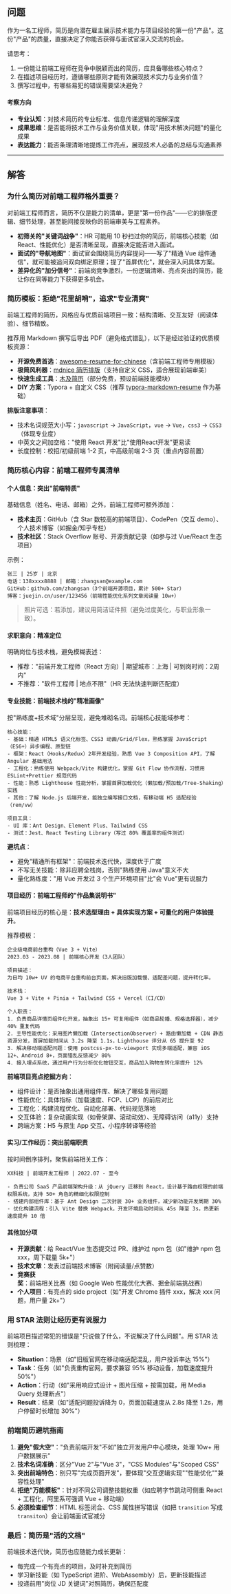 ## 问题

作为一名工程师，简历是向潜在雇主展示技术能力与项目经验的第一份"产品"。这份"产品"的质量，直接决定了你能否获得与面试官深入交流的机会。

请思考：

1. 一份能让前端工程师在竞争中脱颖而出的简历，应具备哪些核心特点？
2. 在描述项目经历时，遵循哪些原则才能有效展现技术实力与业务价值？
3. 撰写过程中，有哪些易犯的错误需要坚决避免？

#### 考察方向

- **专业认知**：对技术简历的专业标准、信息传递逻辑的理解深度
- **成果思维**：是否能将技术工作与业务价值关联，体现"用技术解决问题"的量化成果
- **表达能力**：能否条理清晰地提炼工作亮点，展现技术人必备的总结与沟通素养

---

## 解答


### 为什么简历对前端工程师格外重要？

对前端工程师而言，简历不仅是能力的清单，更是"第一份作品"——它的排版逻辑、细节处理，甚至能间接反映你的前端审美与工程素养。

- **初筛关的"关键词战争"**：HR 可能用 10 秒扫过你的简历，前端核心技能（如 React、性能优化）是否清晰呈现，直接决定能否进入面试。
- **面试的"导航地图"**：面试官会围绕简历内容提问——写了"精通 Vue 组件通信"，就可能被追问双向绑定原理；提了"首屏优化"，就会深入问具体方案。
- **差异化的"加分信号"**：前端岗竞争激烈，一份逻辑清晰、亮点突出的简历，能让你在同等能力下获得更多机会。


### 简历模板：拒绝"花里胡哨"，追求"专业清爽"

前端工程师的简历，风格应与优质前端项目一致：结构清晰、交互友好（阅读体验）、细节精致。

推荐用 Markdown 撰写后导出 PDF（避免格式错乱），以下是经过验证的优质模板资源：
- **开源免费首选**：[awesome-resume-for-chinese](https://github.com/dyweb/awesome-resume-for-chinese)（含前端工程师专用模板）
- **极简风利器**：[mdnice 简历排版](https://resume.mdnice.com/)（支持自定义 CSS，适合展现前端审美）
- **快速生成工具**：[木及简历](https://www.mujicv.com/)（部分免费，预设前端技能模块）
- **DIY 方案**：Typora + 自定义 CSS（推荐 [typora-markdown-resume](https://github.com/Snailclimb/typora-markdown-resume) 作为基础）

**排版注意事项**：
- 技术名词规范大小写：`javascript` → `JavaScript`，`vue` → `Vue`，`css3` → `CSS3`（体现专业度）
- 中英文之间加空格："使用 React 开发"比"使用React开发"更易读
- 长度控制：校招/初级前端 1-2 页，中高级前端 2-3 页（重点内容前置）


### 简历核心内容：前端工程师专属清单

#### 个人信息：突出"前端特质"

基础信息（姓名、电话、邮箱）之外，前端工程师可额外添加：
- **技术主页**：GitHub（含 Star 数较高的前端项目）、CodePen（交互 demo）、个人技术博客（如掘金/知乎专栏）
- **技术社区**：Stack Overflow 账号、开源贡献记录（如参与过 Vue/React 生态项目）

示例：
```
张三 | 25岁 | 北京
电话：138xxxx8888 | 邮箱：zhangsan@example.com
GitHub：github.com/zhangsan（3个前端开源项目，累计 500+ Star）
博客：juejin.cn/user/123456（前端性能优化系列文章阅读量 10w+）
```

> 照片可选：若添加，建议用简洁证件照（避免过度美化，与职业形象一致）。


#### 求职意向：精准定位

明确岗位与技术栈，避免模糊表述：
- 推荐："前端开发工程师（React 方向）| 期望城市：上海 | 可到岗时间：2周内"
- 不推荐："软件工程师 | 地点不限"（HR 无法快速判断匹配度）


#### 专业技能：前端技术栈的"精准画像"

按"熟练度+技术域"分层呈现，避免堆砌名词。前端核心技能域参考：

```
核心技能：
- 基础：精通 HTML5 语义化标签、CSS3 动画/Grid/Flex，熟练掌握 JavaScript（ES6+）异步编程、原型链
- 框架：React（Hooks/Redux）2年开发经验，熟悉 Vue 3 Composition API，了解 Angular 基础用法
- 工程化：熟练使用 Webpack/Vite 构建优化，掌握 Git Flow 协作流程，习惯用 ESLint+Prettier 规范代码
- 性能：熟悉 Lighthouse 性能分析，掌握首屏加载优化（懒加载/预加载/Tree-Shaking）实践
- 其他：了解 Node.js 后端开发，能独立编写接口文档，有移动端 H5 适配经验（rem/vw）

项目工具：
- UI 库：Ant Design、Element Plus、Tailwind CSS
- 测试：Jest、React Testing Library（写过 80% 覆盖率的组件测试）
```

**避坑点**：
- 避免"精通所有框架"：前端技术迭代快，深度优于广度
- 不写无关技能：除非应聘全栈岗，否则"熟练使用 Java"意义不大
- 量化熟练度："用 Vue 开发过 3 个生产环境项目"比"会 Vue"更有说服力


#### 项目经历：前端工程师的"作品集说明书"

前端项目经历的核心是：**技术选型理由 + 具体实现方案 + 可量化的用户体验提升**。

推荐模板：
```
企业级电商前台重构（Vue 3 + Vite）
2023.03 - 2023.08 | 前端核心开发（3人团队）

项目描述：
为日均 10w+ UV 的电商平台重构前台页面，解决旧版加载慢、适配差问题，提升转化率。

技术栈：
Vue 3 + Vite + Pinia + Tailwind CSS + Vercel（CI/CD）

个人职责：
1. 负责商品详情页组件化开发，抽象出 15+ 可复用组件（如商品轮播、规格选择器），减少 40% 重复代码
2. 主导性能优化：采用图片懒加载（IntersectionObserver）+ 路由懒加载 + CDN 静态资源分发，首屏加载时间从 3.2s 降至 1.1s，Lighthouse 评分从 65 提升至 92
3. 解决移动端适配问题：使用 postcss-px-to-viewport 实现多端适配，兼容 iOS 12+、Android 8+，页面错乱反馈减少 80%
4. 接入埋点系统，通过用户行为分析优化按钮交互，商品加入购物车转化率提升 12%
```

**前端项目亮点挖掘方向**：
- 组件设计：是否抽象出通用组件库、解决了哪些复用问题
- 性能优化：具体指标（加载速度、FCP、LCP）的前后对比
- 工程化：构建流程优化、自动化部署、代码规范落地
- 交互体验：复杂动画实现（如骨架屏、滚动动效）、无障碍访问（a11y）支持
- 跨端方案：H5 与原生 App 交互、小程序转译等经验


#### 实习/工作经历：突出前端职责

按时间倒序排列，聚焦前端相关工作：
```
XX科技 | 前端开发工程师 | 2022.07 - 至今

- 负责公司 SaaS 产品前端架构升级：从 jQuery 迁移到 React，设计基于路由权限的前端权限系统，支持 50+ 角色的精细化权限控制
- 搭建内部组件库：基于 Ant Design 二次封装 30+ 业务组件，减少新功能开发周期 30%
- 优化构建流程：引入 Vite 替换 Webpack，开发环境启动时间从 45s 降至 3s，热更新速度提升 10 倍
```


#### 其他加分项

- **开源贡献**：给 React/Vue 生态提交过 PR、维护过 npm 包（如"维护 npm 包 xxx，周下载量 5k+"）
- **技术文章**：发表过前端技术博客（附阅读量/点赞数）
- **竞赛获奖**：前端相关比赛（如 Google Web 性能优化大赛、掘金前端挑战赛）
- **个人项目**：有亮点的 side project（如"开发 Chrome 插件 xxx，解决 xxx 问题，用户量 2k+"）


### 用 STAR 法则让经历更有说服力

前端项目描述常犯的错误是"只说做了什么，不说解决了什么问题"。用 STAR 法则梳理：

- **Situation**：场景（如"旧版官网在移动端适配混乱，用户投诉率达 15%"）
- **Task**：任务（如"负责重构官网，要求兼容 95% 移动设备，加载速度提升 50%"）
- **Action**：行动（如"采用响应式设计 + 图片压缩 + 按需加载，用 Media Query 处理断点"）
- **Result**：结果（如"适配问题投诉降为 0，页面加载速度从 2.8s 降至 1.2s，用户停留时长增加 30%"）


### 前端简历避坑指南

1. **避免"假大空"**："负责前端开发"不如"独立开发用户中心模块，处理 10w+ 用户数据展示"
2. **技术名词准确**：区分"Vue 2"与"Vue 3"，"CSS Modules"与"Scoped CSS"
3. **突出前端特色**：别只写"完成页面开发"，要体现"交互逻辑实现""性能优化""兼容性处理"
4. **拒绝"万能模板"**：针对不同公司调整技能权重（如应聘字节跳动可侧重 React + 工程化，阿里系可强调 Vue + 移动端）
5. **必须检查细节**：HTML 标签闭合、CSS 属性拼写错误（如把 `transition` 写成 `transiton`）会让前端面试官减分


### 最后：简历是"活的文档"

前端技术迭代快，简历也应随能力成长更新：
- 每完成一个有亮点的项目，及时补充到简历
- 学习新技能（如 TypeScript 进阶、WebAssembly）后，更新技能描述
- 投递前用"岗位 JD 关键词"对照简历，确保匹配度